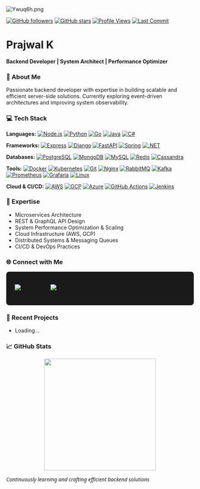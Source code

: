 ![Ywuq6h.png](https://s6.imgcdn.dev/Ywuq6h.png)

[![GitHub followers](https://img.shields.io/github/followers/PrajwalDev056?label=Followers&style=flat&logo=github)](https://github.com/PrajwalDev056?tab=followers)
[![GitHub stars](https://img.shields.io/github/stars/PrajwalDev056?label=Stars&style=flat&logo=github)](https://github.com/PrajwalDev056?tab=stars)
[![Profile Views](https://komarev.com/ghpvc/?username=PrajwalDev056&style=flat&color=blue)](https://github.com/PrajwalDev056)
[![Last Commit](https://img.shields.io/github/last-commit/PrajwalDev056/PrajwalDev056?style=flat)](https://github.com/PrajwalDev056/PrajwalDev056/commits/main)

# Prajwal K

**Backend Developer | System Architect | Performance Optimizer**

### 🚀 About Me
Passionate backend developer with expertise in building scalable and efficient server-side solutions. Currently exploring event-driven architectures and improving system observability.

### 💻 Tech Stack

**Languages:**
[![Node.js](https://img.shields.io/badge/Node.js-339933?style=flat&logo=node.js&logoColor=white)](https://nodejs.org)
[![Python](https://img.shields.io/badge/Python-3776AB?style=flat&logo=python&logoColor=white)](https://www.python.org)
[![Go](https://img.shields.io/badge/Go-00ADD8?style=flat&logo=go&logoColor=white)](https://golang.org)
[![Java](https://img.shields.io/badge/Java-007396?style=flat&logo=java&logoColor=white)](https://www.java.com)
[![C#](https://img.shields.io/badge/C%23-239120?style=flat&logo=c-sharp&logoColor=white)](https://dotnet.microsoft.com/)

**Frameworks:**
[![Express](https://img.shields.io/badge/Express-000000?style=flat&logo=express&logoColor=white)](https://expressjs.com)
[![Django](https://img.shields.io/badge/Django-092E20?style=flat&logo=django&logoColor=white)](https://www.djangoproject.com/)
[![FastAPI](https://img.shields.io/badge/FastAPI-009688?style=flat&logo=fastapi&logoColor=white)](https://fastapi.tiangolo.com/)
[![Spring](https://img.shields.io/badge/Spring-6DB33F?style=flat&logo=spring&logoColor=white)](https://spring.io/)
[![.NET](https://img.shields.io/badge/.NET-512BD4?style=flat&logo=dotnet&logoColor=white)](https://dotnet.microsoft.com/)

**Databases:**
[![PostgreSQL](https://img.shields.io/badge/PostgreSQL-4169E1?style=flat&logo=postgresql&logoColor=white)](https://www.postgresql.org/)
[![MongoDB](https://img.shields.io/badge/MongoDB-47A248?style=flat&logo=mongodb&logoColor=white)](https://www.mongodb.com/)
[![MySQL](https://img.shields.io/badge/MySQL-4479A1?style=flat&logo=mysql&logoColor=white)](https://www.mysql.com/)
[![Redis](https://img.shields.io/badge/Redis-DC382D?style=flat&logo=redis&logoColor=white)](https://redis.io/)
[![Cassandra](https://img.shields.io/badge/Cassandra-1287B1?style=flat&logo=apache-cassandra&logoColor=white)](https://cassandra.apache.org/)

**Tools:**
[![Docker](https://img.shields.io/badge/Docker-2496ED?style=flat&logo=docker&logoColor=white)](https://www.docker.com/)
[![Kubernetes](https://img.shields.io/badge/Kubernetes-326CE5?style=flat&logo=kubernetes&logoColor=white)](https://kubernetes.io/)
[![Git](https://img.shields.io/badge/Git-F05032?style=flat&logo=git&logoColor=white)](https://git-scm.com/)
[![Nginx](https://img.shields.io/badge/Nginx-009639?style=flat&logo=nginx&logoColor=white)](https://nginx.org/)
[![RabbitMQ](https://img.shields.io/badge/RabbitMQ-FF6600?style=flat&logo=rabbitmq&logoColor=white)](https://www.rabbitmq.com/)
[![Kafka](https://img.shields.io/badge/Kafka-231F20?style=flat&logo=apachekafka&logoColor=white)](https://kafka.apache.org/)
[![Prometheus](https://img.shields.io/badge/Prometheus-E6522C?style=flat&logo=prometheus&logoColor=white)](https://prometheus.io/)
[![Grafana](https://img.shields.io/badge/Grafana-F46800?style=flat&logo=grafana&logoColor=white)](https://grafana.com/)
[![Linux](https://img.shields.io/badge/Linux-FCC624?style=flat&logo=linux&logoColor=black)](https://www.linux.org/)

**Cloud & CI/CD:**
[![AWS](https://img.shields.io/badge/AWS-232F3E?style=flat&logo=amazon-aws&logoColor=white)](https://aws.amazon.com/)
[![GCP](https://img.shields.io/badge/GCP-4285F4?style=flat&logo=google-cloud&logoColor=white)](https://cloud.google.com/)
[![Azure](https://img.shields.io/badge/Azure-0078D4?style=flat&logo=microsoft-azure&logoColor=white)](https://azure.microsoft.com/)
[![GitHub Actions](https://img.shields.io/badge/GitHub%20Actions-2088FF?style=flat&logo=github-actions&logoColor=white)](https://github.com/features/actions)
[![Jenkins](https://img.shields.io/badge/Jenkins-D24939?style=flat&logo=jenkins&logoColor=white)](https://www.jenkins.io/)

### 🔧 Expertise
- Microservices Architecture  
- REST & GraphQL API Design  
- System Performance Optimization & Scaling  
- Cloud Infrastructure (AWS, GCP)  
- Distributed Systems & Messaging Queues  
- CI/CD & DevOps Practices

### 🌐 Connect with Me

<div align="center" style="background-color: #1a1a1a; padding: 15px; border-radius: 8px;">
  <table>
    <tr>
      <td align="center">
        <a href="https://www.linkedin.com/in/prajwal056">
          <img src="https://img.shields.io/badge/LINKEDIN-CONNECT-0077b5?style=for-the-badge&labelColor=333333" alt="LinkedIn"/>
        </a>
      </td>
      <td align="center">
        <a href="https://mail.google.com/mail/?view=cm&fs=1&to=prajwal.krao.pkr@gmail.com">
          <img src="https://img.shields.io/badge/EMAIL-CONTACT-ea4335?style=for-the-badge&labelColor=333333&logo=gmail&logoColor=white" alt="Email"/>
        </a>
      </td>
    </tr>
  </table>
</div>

### 📝 Recent Projects
<!--START_SECTION:recent_repos-->
- Loading…
<!--END_SECTION:recent_repos-->

### 📈 GitHub Stats

<div align="center">
  <img src="https://github-readme-activity-graph.vercel.app/graph?username=PrajwalDev056&radius=16&theme=lucent&area=true&order=5&hide_border=true&hide_title=true" height="300alt="activity-graph graph"  />
</div>

<span style="font-family: 'Segoe UI', Arial, sans-serif;">*Continuously learning and crafting efficient backend solutions*</span>